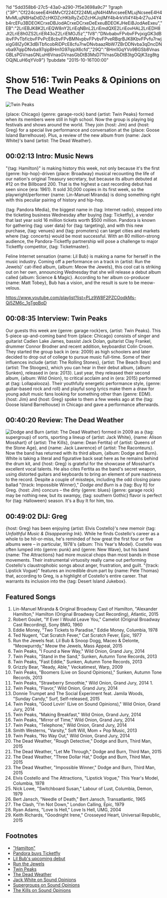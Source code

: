 ?id "5dd358b6-27c5-43a0-a290-7f5e3698a9c7"
?graph {"3P":"Cf224cseeE4H4MvCf224Cf224MLujN4H4MvcseeEMLujNcseeE4H4MvMLujN8HaDdDZcHKDZcHKbRyZxDZcHKJojIMY4b4rkVIl4Y4b4rZ7uJ4Y4b4rcEFu3BDEOKCrxeDBJodACrxeDCrxeDeExeuBDEOKJHeEiBJodAeExeu","EB":"2LriEBJK8K2LriEQW8nY2LriEqNBnL2LriEmdQXE2LriEovHAL2LriEDH8Jt2LriE8h0ZS2LriER43oZ2LriEMOJ5z","1V8":"DNvbabvFPvbvFPvjxigGK3dBibvFPvTbficbvFPvPcE8cbvFPvBMNvpbvFPvbvFPveRBqrBJK8KbvFPvfu7rwjxigG8IZy0K3dBiTbficobRiDPcE8cfu7rwDNvbaazRbW7ZBrDDNvba3qDncDNvba97qipDNvba97qipBHm1G97qipX6cfd","29Q":"BHm1GqYVo9BGSb8VnasGBLsPGVnasGNLuH6VnasGVnasGbDtB3MsD71VnasGbDtB3tgOQjK3zg8tgOQjNLuH6qYVo9"}
?pubdate "2015-10-16T00:00"

# Show 516: Twin Peaks & Opinions on The Dead Weather

![Twin Peaks](https://static.soundopinions.org/images/2015/twinpeaks_web.jpg)

{place: Chicago} {genre: garage-rock} band {artist: Twin Peaks} formed when its members were still in high school. Now the group is playing big festivals and shows around the world. They join {host: Jim} and {host: Greg} for a special live performance and conversation at the {place: Goose Island Barrelhouse}. Plus, a review of the new album from {name: Jack White}'s band {artist: The Dead Weather}.


## 00:02:13 Intro: Music News
    
"{tag: Hamilton}" is making history this week, not only because it's the first {genre: hip-hop}-driven {place: Broadway} musical recounting the life of our nation's original Treasury secretary, but because its album debuted at #12 on the Billboard 200. That is the highest a cast recording debut has seen since {era: 1961}. It sold 30,000 copies in its first week, so the playwright/performer {name: Lin-Manuel Miranda} is doing something right with this peculiar pairing of history and hip-hop.  

{tag: Pandora Media}, the biggest name in {tag: Internet radio}, stepped into the ticketing business Wednesday after buying {tag: Ticketfly}, a vendor that last year sold 16 million tickets worth $500 million. Pandora is known for gathering {tag: user data} for {tag: targeting}, and with this new purchase, {tag: venues} and {tag: promoters} can target cities and markets where {tag: concerts} would be most successful. With an 80 million-strong audience, the Pandora-Ticketfly partnership will pose a challenge to major Ticketfly competitor, {tag: Ticketmaster}. 

Feline Internet sensation {name: Lil Bub} is making a name for herself in the music industry. Coming off a performance on a track in {artist: Run the Jewels}' cat-ified album, {album: Meow the Jewels}, this cool cat is striking out on her own, announcing Wednesday that she will release a debut album called {album: Science & Magic}. According to her album co-producer {name: Matt Tobey}, Bub has a vision, and the result is sure to be meow-velous. 

https://www.youtube.com/playlist?list=PLz9W8F2PZCOodkMs-Qj5ZM6c_1gTgpBqD

## 00:08:35 Interview: Twin Peaks

Our guests this week are {genre: garage rock}ers, {artist: Twin Peaks}. This 5-piece up-and-coming band from {place: Chicago} consists of singer and guitarist Cadien Lake James, bassist Jack Dolan, guitarist Clay Frankel, drummer Connor Brodner and recent addition, keyboardist Colin Croom. They started the group back in {era: 2009} as high schoolers and later decided to drop out of college to pursue music full-time. Some of their influences include {artist: The Rolling Stones}, {artist: The Beach Boys} and {artist: The Stooges}, which you can hear in their debut album, {album: Sunken}, released in {era: 2013}. Last year, they released their second album, {album: Wild Onion}, to critical acclaim and in {era: 2015} performed at {tag: Lollapalooza}. Their youthfully energetic performance style, {genre: guitar-based rock and roll} and playful song lyrics make them a draw for young adult music fans looking for something other than {genre: EDM}. {host: Jim} and {host: Greg} spoke to them a few weeks ago at the {tag: Goose Island Barrelhouse} in Chicago and gave a performance afterwards.


## 00:40:20 Review: The Dead Weather
![Dodge and Burn](https://static.soundopinions.org/assets/516/1V80.jpg)
{artist: The Dead Weather} formed in 2009 as a {tag: supergroup} of sorts, sporting a lineup of {artist: Jack White}, {name: Alison Mosshart} of {artist: The Kills}, {name: Dean Fertita} of {artist: Queens of the Stone Age}, and {name: Jack Lawrence} of {artist: The Raconteurs}. Now the band has returned with its third album, {album: Dodge and Burn}. White is taking a literal and figurative back seat here as he remains behind the drum kit, and {host: Greg} is grateful for the showcase of Mosshart's excellent vocal talents. He also cites Fertita as the band's secret weapon, using distorted guitars and keyboards to bring an element of pure nastiness to the record. Despite a couple of missteps, including the odd closing piano ballad "{track: Impossible Winner}," *Dodge and Burn* is a {tag: Buy It} for Greg. {host: Jim} concurs – the dirty {genre: blues} {genre: garage rock} may be nothing new, but its swampy, {tag: southern Gothic} flavor is perfect for {tag: Halloween} season. It's a Buy It for him, too.


## 00:49:02 DIJ: Greg
{host: Greg} has been enjoying {artist: Elvis Costello}'s new memoir {tag: *Unfaithful Music & Disappearing Ink*}. While he finds Costello's career as a whole to be hit-or-miss, he's reminded of how great the first four or five albums were – in particular, 1978's {album: This Year's Model}. Costello was often lumped into {genre: punk} and {genre: New Wave}, but his band {name: The Attractions} had more musical chops than most bands in those movements. Their instrumental virtuosity really came out performing Costello's claustrophobic songs about anger, frustration, and guilt. "{track: Lipstick Vogue}" features an incredible drum part by {name: Pete Thomas} that, according to Greg, is a highlight of Costello's entire career. That warrants its inclusion into the {tag: Desert Island Jukebox}.

## Featured Songs
1. Lin-Manuel Miranda & Original Broadway Cast of Hamilton, "Alexander Hamilton," Hamilton (Original Broadway Cast Recording), Atlantic, 2015 
1. Robert Goulet, "If Ever I Would Leave You," Camelot (Original Broadway Cast Recording), Sony BMG, 1960 
1. Eddie Money, "Two Tickets to Paradise," Eddie Money, Columbia, 1978
1. Ted Nugent, "Cat Scratch Fever," Cat Scratch Fever, Epic, 1977 
1. Run the Jewels feat. Lil Bub & Snoop Dogg, Maceo & Delonte, "Meowpurrdy," Meow the Jewels, Mass Appeal, 2015
1. Twin Peaks, "I Found a New Way," Wild Onion, Grand Jury, 2014 
1. Twin Peaks, "Stand in the Sand," Sunken, Autumn Tone Records, 2013 
1. Twin Peaks, "Fast Eddie," Sunken, Autumn Tone Records, 2013
1. Grizzly Bear, "Ready, Able," Veckatimest, Warp, 2009
1. Twin Peaks, "Boomers (Live on Sound Opinions)," Sunken, Autumn Tone Records, 2013 
1. Twin Peaks, "Strawberry Smoothie," Wild Onion, Grand Jury, 2014 1. 
1. Twin Peaks, "Flavor," Wild Onion, Grand Jury, 2014 
1. Donnie Trumpet and The Social Experiment feat. Jamila Woods, "Sunday Candy," Surf, Self-released, 2015 
1. Twin Peaks, "Good Lovin' (Live on Sound Opinions)," Wild Onion, Grand Jury, 2014  
1. Twin Peaks, "Making Breakfast," Wild Onion, Grand Jury, 2014 
1. Twin Peaks, "Mirror of Time," Wild Onion, Grand Jury, 2014 
1. Twin Peaks, "Telephone," Wild Onion, Grand Jury, 2014 
1. Smith Westerns, "Varsity," Soft Will, Mom + Pop Music, 2013 
1. Twin Peaks, "No Way Out," Wild Onion, Grand Jury, 2014 
1. The Dead Weather, "Rough Detective," Dodge and Burn, Third Man, 2015 
1. The Dead Weather, "Let Me Through," Dodge and Burn, Third Man, 2015 
1. The Dead Weather, "Three Dollar Hat," Dodge and Burn, Third Man, 2015
1. The Dead Weather, "Impossible Winner," Dodge and Burn, Third Man, 2015 
1. Elvis Costello and The Attractions, "Lipstick Vogue," This Year's Model, Columbia, 1978 
1. Nick Lowe, "Switchboard Susan," Labour of Lust, Columbia, Demon, 1979 
1. Bert Jansch, "Needle of Death," Bert Jansch, Transatlantic, 1965 
1. The Clash, "I'm Not Down," London Calling, Epic, 1979 
1. Ryan Adams, "Love Is Hell," Love Is Hell, UMG, 2004 
1. Keith Richards, "Goodnight Irene," Crosseyed Heart, Universal Republic, 2015 

## Footnotes
- ["Hamilton"](http://www.hamiltonbroadway.com/)
- [Pandora buys Ticketfly](http://www.nytimes.com/2015/10/08/business/media/pandora-buys-ticketfly-a-competitor-to-ticketmaster.html)
- [Lil Bub's upcoming debut](http://www.billboard.com/articles/columns/pop-shop/6721968/lil-bub-debut-album)
- [Run the Jewels](http://www.runthejewels.net/)
- [Twin Peaks](http://twinpeaksdudes.com/)
- [The Dead Weather](http://www.thedeadweather.com/)
- [Jack White on Sound Opinions](/show/349/)
- [Supergroups on Sound Opinions](/show/194/)
- [The Kills on Sound Opinions](/show/331/)
